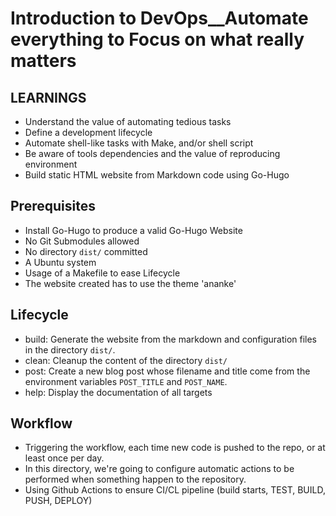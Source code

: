 # **Introduction to DevOps\_\_Automate everything to Focus on what really matters**

## **LEARNINGS**

- Understand the value of automating tedious tasks
- Define a development lifecycle
- Automate shell-like tasks with Make, and/or shell script
- Be aware of tools dependencies and the value of reproducing environment
- Build static HTML website from Markdown code using Go-Hugo

## **Prerequisites**

- Install Go-Hugo to produce a valid Go-Hugo Website
- No Git Submodules allowed
- No directory `dist/` committed
- A Ubuntu system
- Usage of a Makefile to ease Lifecycle
- The website created has to use the theme 'ananke'

## **Lifecycle**

- build: Generate the website from the markdown and configuration files in the directory `dist/`.
- clean: Cleanup the content of the directory `dist/`
- post: Create a new blog post whose filename and title come from the
  environment variables `POST_TITLE` and `POST_NAME`.
- help: Display the documentation of all targets

## **Workflow**

- Triggering the workflow, each time new code is pushed to the repo, or at least once per day.
- In this directory, we're going to configure automatic actions to be performed when something happen to the repository.
- Using Github Actions to ensure CI/CL pipeline (build starts, TEST, BUILD, PUSH, DEPLOY)
